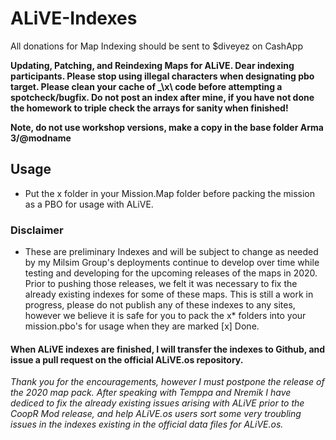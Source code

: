 # ALiVE-Indexes


All donations for Map Indexing should be sent to $diveyez on CashApp

**Updating, Patching, and Reindexing Maps for ALiVE. Dear indexing participants. Please stop using illegal characters when designating pbo target. Please clean your cache of _\x\ code before attempting a spotcheck/bugfix. Do not post an index after mine, if you have not done the homework to triple check the arrays for sanity when finished!**

**Note, do not use workshop versions, make a copy in the base folder Arma 3/@modname**

## Usage

- Put the x folder in your Mission.Map folder before packing the mission as a PBO for usage with ALiVE.

### Disclaimer

-  These are preliminary Indexes and will be subject to change as needed by my Milsim Group's deployments continue to develop over time while testing and developing for the upcoming releases of the maps in 2020. Prior to pushing those releases, we felt it was necessary to fix the already existing indexes for some of these maps. This is still a work in progress, please do not publish any of these indexes to any sites, however we believe it is safe for you to pack the x\* folders into your mission.pbo's for usage when they are marked [x] Done.


#### When ALiVE indexes are finished, I will transfer the indexes to Github, and issue a pull request on the official ALiVE.os repository.


_Thank you for the encouragements, however I must postpone the release of the 2020 map pack. After speaking with Temppa and Nremik I have dediced to fix the already existing issues arising with ALiVE prior to the CoopR Mod release, and help ALiVE.os users sort some very troubling issues in the indexes existing in the official data files for ALiVE.os._
